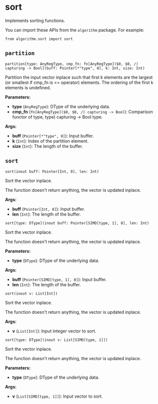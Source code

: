# sort

Implements sorting functions.

You can import these APIs from the `algorithm` package. For example:

```
from algorithm.sort import sort
```

## `partition`

`partition[type: AnyRegType, cmp_fn: fn[AnyRegType]($0, $0, /) capturing -> Bool](buff: Pointer[*"type", 0], k: Int, size: Int)`

Partition the input vector inplace such that first k elements are the largest (or smallest if cmp\_fn is <= operator) elements. The ordering of the first k elements is undefined.

**Parameters:**

- ​**type** (`AnyRegType`): DType of the underlying data.
- ​**cmp\_fn** (`fn[AnyRegType]($0, $0, /) capturing -> Bool`): Comparison functor of type, type) capturing -> Bool type.

**Args:**

- ​**buff** (`Pointer[*"type", 0]`): Input buffer.
- ​**k** (`Int`): Index of the partition element.
- ​**size** (`Int`): The length of the buffer.

## `sort`

`sort(inout buff: Pointer[Int, 0], len: Int)`

Sort the vector inplace.

The function doesn't return anything, the vector is updated inplace.

**Args:**

- ​**buff** (`Pointer[Int, 0]`): Input buffer.
- ​**len** (`Int`): The length of the buffer.

`sort[type: DType](inout buff: Pointer[SIMD[type, 1], 0], len: Int)`

Sort the vector inplace.

The function doesn't return anything, the vector is updated inplace.

**Parameters:**

- ​**type** (`DType`): DType of the underlying data.

**Args:**

- ​**buff** (`Pointer[SIMD[type, 1], 0]`): Input buffer.
- ​**len** (`Int`): The length of the buffer.

`sort(inout v: List[Int])`

Sort the vector inplace.

The function doesn't return anything, the vector is updated inplace.

**Args:**

- ​**v** (`List[Int]`): Input integer vector to sort.

`sort[type: DType](inout v: List[SIMD[type, 1]])`

Sort the vector inplace.

The function doesn't return anything, the vector is updated inplace.

**Parameters:**

- ​**type** (`DType`): DType of the underlying data.

**Args:**

- ​**v** (`List[SIMD[type, 1]]`): Input vector to sort.